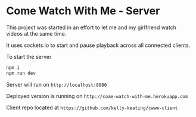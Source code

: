 # Come Watch With Me - Server

This project was started in an effort to let me and my girlfriend watch videos at the same time.

It uses sockets.io to start and pause playback across all connected clients. 

To start the server

``` sh
npm i
npm run dev
```

Server will run on `http://localhost:8080`

Deployed version is running on `http://come-watch-with-me.herokuapp.com`

Client repo located at `https://github.com/kelly-keating/cwwm-client`
